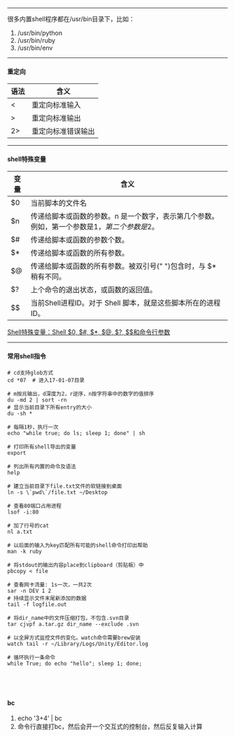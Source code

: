 

---
很多内置shell程序都在/usr/bin目录下，比如：
1. /usr/bin/python
2. /usr/bin/ruby
3. /usr/bin/env

---
#### 重定向

语法    | 含义
---     |---
<       | 重定向标准输入
>       | 重定向标准输出
2>      | 重定向标准错误输出

---
#### shell特殊变量

变量| 含义
--- |---
$0	| 当前脚本的文件名
$n	| 传递给脚本或函数的参数。n 是一个数字，表示第几个参数。例如，第一个参数是$1，第二个参数是$2。
$#	| 传递给脚本或函数的参数个数。
$*	| 传递给脚本或函数的所有参数。
$@	| 传递给脚本或函数的所有参数。被双引号(" ")包含时，与 $* 稍有不同。
$?	| 上个命令的退出状态，或函数的返回值。
$$  | 当前Shell进程ID。对于 Shell 脚本，就是这些脚本所在的进程ID。

[Shell特殊变量：Shell $0, $#, $*, $@, $?, $$和命令行参数](http://c.biancheng.net/cpp/view/2739.html)

---
#### 常用shell指令

```shell
# cd支持glob方式
cd *07  # 进入17-01-07目录

# m按兆输出，d深度为2，r逆序，n按字符串中的数字的值排序
du -md 2 | sort -rn
# 显示当前目录下所有entry的大小
du -sh *

# 每隔1秒，执行一次
echo "while true; do ls; sleep 1; done" | sh

# 打印所有shell导出的变量
export

# 列出所有内置的命令及语法
help

# 建立当前目录下file.txt文件的软链接到桌面
ln -s \`pwd\`/file.txt ~/Desktop

# 查看80端口占用进程
lsof -i:80

# 加了行号的cat
nl a.txt

# 以后面的输入为key匹配所有可能的shell命令打印出帮助
man -k ruby

# 将stdout的输出内容place到clipboard（剪贴板）中
pbcopy < file

# 查看网卡流量: 1s一次，一共2次
sar -n DEV 1 2
# 持续显示文件末尾新添加的数据
tail -f logfile.out

# 将dir_name中的文件压缩打包，不包含.svn目录
tar cjvpf a.tar.gz dir_name --exclude .svn

# 以全屏方式监控文件的变化。watch命令需要brew安装
watch tail -r ~/Library/Logs/Unity/Editor.log

# 循环执行一条命令
while True; do echo "hello"; sleep 1; done;
```


​    
---
#### bc

1. echo '3+4' | bc
2. 命令行直接打bc，然后会开一个交互式的控制台，然后反复输入计算